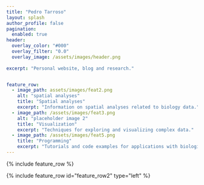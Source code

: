 ```yaml
---
title: "Pedro Tarroso"
layout: splash
author_profile: false
pagination:
  enabled: true
header:
  overlay_color: "#000"
  overlay_filter: "0.0"
  overlay_image: /assets/images/header.png
  
excerpt: "Personal website, blog and research."


feature_row:
  - image_path: assets/images/feat2.png
    alt: "spatial analyses"
    title: "Spatial analyses"
    excerpt: "Information on spatial analyses related to biology data."
  - image_path: /assets/images/feat3.png
    alt: "placeholder image 2"
    title: "Visualization"
    excerpt: "Techniques for exploring and visualizing complex data."
  - image_path: /assets/images/feat5.png
    title: "Programming"
    excerpt: "Tutorials and code examples for applications with biological data."
---
```


{% include feature_row %}

{% include feature_row id="feature_row2" type="left" %}
